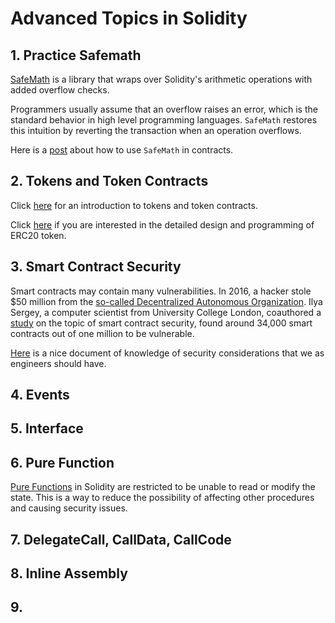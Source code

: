 <h1> Advanced Topics in Solidity </h1>
<h2> 1. Practice Safemath </h2>

<a href="https://docs.openzeppelin.com/contracts/2.x/api/math#SafeMath">SafeMath</a> is a library that wraps over Solidity's
arithmetic operations with added overflow checks.

Programmers usually assume that an overflow raises an error, which is the standard behavior in high level programming languages. `SafeMath` restores this intuition by reverting the transaction when an
 operation overflows.
 
 Here is a <a href="https://medium.com/coinmonks/practicing-safemath-with-solidity-and-openzeppelin-cde4cba9ce39">post</a> about how to use `SafeMath` in contracts.
 
<h2> 2. Tokens and Token Contracts </h2>
Click <a href="https://docs.openzeppelin.com/contracts/2.x/tokens#:~:text=A%20token%20contract%20is%20simply,that%20someone%20wrote%20and%20deployed%22.">here</a> for an introduction to tokens and token contracts.

Click <a href="https://docs.openzeppelin.com/contracts/3.x/api/token/erc20">here</a> if you are interested in the detailed design and programming of ERC20 token.

<h2> 3. Smart Contract Security </h2>
Smart contracts may contain many vulnerabilities. In 2016, a hacker stole $50 million from the <a href="https://www.technologyreview.com/2016/05/17/160160/the-autonomous-corporation-called-the-dao-is-not-a-good-way-to-spend-130-million/">so-called Decentralized Autonomous Organization</a>. Ilya Sergey, a computer scientist from University College London, coauthored a <a href="https://arxiv.org/pdf/1802.06038.pdf">study</a> on the topic of smart contract security, found around 34,000 smart contracts out of one million to be vulnerable.

<a href="https://consensys.github.io/smart-contract-best-practices/">Here</a> is a nice document of knowledge of security considerations that we as engineers should have.

<h2> 4. Events </h2>
<h2> 5. Interface </h2>
<h2> 6. Pure Function </h2>
<a href="https://www.tutorialspoint.com/solidity/solidity_pure_functions.htm#:~:text=Pure%20functions%20ensure%20that%20they,throw%20warning%20in%20such%20cases.">Pure Functions</a> in Solidity are restricted to be unable to read or modify the state. This is a way to reduce the possibility of affecting other procedures and causing security issues.

<h2> 7. DelegateCall, CallData, CallCode </h2>

<h2> 8. Inline Assembly </h2>
<h2> 9.  </h2>
<a href="https://consensys.github.io/smart-contract-best-practices/"></a>
